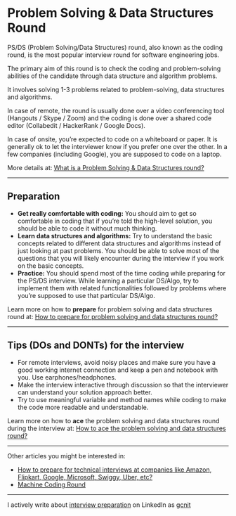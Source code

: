 # Problem Solving & Data Structures Round

PS/DS (Problem Solving/Data Structures) round, also known as the coding round, is the most popular interview round for software engineering jobs.

The primary aim of this round is to check the coding and problem-solving abilities of the candidate through data structure and algorithm problems.

It involves solving 1-3 problems related to problem-solving, data structures and algorithms. 

In case of remote, the round is usually done over a video conferencing tool (Hangouts / Skype / Zoom) and the coding is done over a shared code editor (Collabedit / HackerRank / Google Docs).

In case of onsite, you’re expected to code on a whiteboard or paper. It is generally ok to let the interviewer know if you prefer one over the other. In a few companies (including Google), you are supposed to code on a laptop.

More details at: [What is a Problem Solving & Data Structures round?](https://workat.tech/problem-solving/article/what-is-ps-ds-coding-round-efuatnl7zxju)

---
## Preparation

- **Get really comfortable with coding:** You should aim to get so comfortable in coding that if you’re told the high-level solution, you should be able to code it without much thinking.
- **Learn data structures and algorithms:** Try to understand the basic concepts related to different data structures and algorithms instead of just looking at past problems. You should be able to solve most of the questions that you will likely encounter during the interview if you work on the basic concepts.
- **Practice:** You should spend most of the time coding while preparing for the PS/DS interview. While learning a particular DS/Algo, try to implement them with related functionalities followed by problems where you’re supposed to use that particular DS/Algo.

Learn more on how to **prepare** for problem solving and data structures round at: [How to prepare for problem solving and data structures round?](https://workat.tech/problem-solving/article/how-to-prepare-for-ps-ds-round-tk0ytigb0s25)

---
## Tips (DOs and DONTs) for the interview

- For remote interviews, avoid noisy places and make sure you have a good working internet connection and keep a pen and notebook with you. Use earphones/headphones.
- Make the interview interactive through discussion so that the interviewer can understand your solution approach better.
- Try to use meaningful variable and method names while coding to make the code more readable and understandable.

Learn more on how to **ace** the problem solving and data structures round during the interview at: [How to ace the problem solving and data structures round?](https://workat.tech/problem-solving/article/how-to-ace-ps-ds-round-bg1570pm4avl)

---
Other articles you might be interested in:
- [How to prepare for technical interviews at companies like Amazon, Flipkart, Google, Microsoft, Swiggy, Uber, etc?](https://workattech.github.io)
- [Machine Coding Round](https://workattech.github.io/machinecoding)

___

I actively write about [interview preparation](https://workat.tech) on LinkedIn as [gcnit](https://www.linkedin.com/in/gcnit)
